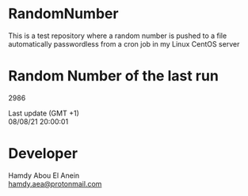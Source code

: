 # RandomNumber    
This is a test repository where a random number is pushed to a file automatically passwordless from a cron job in my Linux CentOS server    
# Random Number of the last run   
2986
      
Last update (GMT +1)    
08/08/21 20:00:01
# Developer    
Hamdy Abou El Anein   
hamdy.aea@protonmail.com
